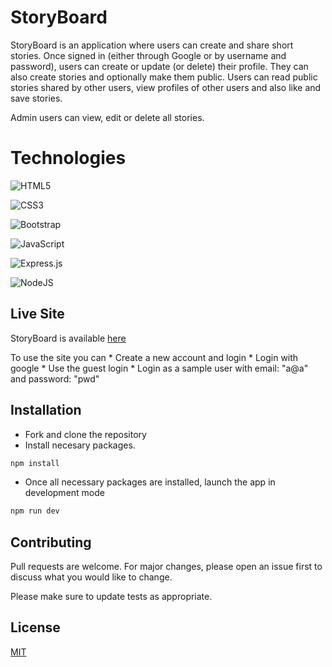 
# StoryBoard

StoryBoard is an application where users can create and share short stories. Once signed in (either through Google or by username and password), users can create or update (or delete) their profile. They can also create stories and optionally make them public. Users can read public stories shared by other users, view profiles of other users and also like and save stories.  

Admin users can view, edit or delete all stories.

# Technologies

![HTML5](https://img.shields.io/badge/html5-%23E34F26.svg?style=for-the-badge&logo=html5&logoColor=white)

![CSS3](https://img.shields.io/badge/css3-%231572B6.svg?style=for-the-badge&logo=css3&logoColor=white)

![Bootstrap](https://img.shields.io/badge/bootstrap-%23563D7C.svg?style=for-the-badge&logo=bootstrap&logoColor=white)

![JavaScript](https://img.shields.io/badge/javascript-%23323330.svg?style=for-the-badge&logo=javascript&logoColor=%23F7DF1E)

![Express.js](https://img.shields.io/badge/express.js-%23404d59.svg?style=for-the-badge&logo=express&logoColor=%2361DAFB)

 ![NodeJS](https://img.shields.io/badge/node.js-6DA55F?style=for-the-badge&logo=node.js&logoColor=white)


## Live Site 

StoryBoard is available [here](https://wild-erin-woodpecker-cape.cyclic.app/dashboard) 

To use the site you can
    * Create a new account and login
    * Login with google
    * Use the guest login
    * Login as a sample user with email: "a@a" and password: "pwd"


## Installation

* Fork and clone the repository
* Install necesary packages.
```bash
npm install
```
* Once all necessary packages are installed, launch the app in development mode
```bash
npm run dev
```




## Contributing

Pull requests are welcome. For major changes, please open an issue first
to discuss what you would like to change.

Please make sure to update tests as appropriate.

## License

[MIT](https://choosealicense.com/licenses/mit/)

